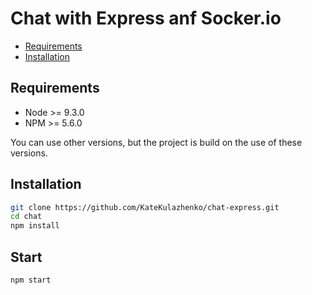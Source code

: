 # Chat with Express anf Socker.io

- [Requirements](#requirements)
- [Installation](#installation)

## Requirements

- Node >= 9.3.0
- NPM >= 5.6.0

You can use other versions, but the project is build on the use of these versions.

## Installation

```sh
git clone https://github.com/KateKulazhenko/chat-express.git
cd chat
npm install
```

## Start

```sh
npm start
```
